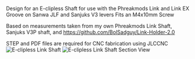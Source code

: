 Design for an E-clipless Shaft for use with the Phreakmods Link and Link EX Groove on Sanwa JLF and Sanjuks V3 levers
Fits an M4x10mm Screw

Based on measurements taken from my own Phreakmods Link Shaft, Sanjuks V3P shaft, and https://github.com/BolSadguy/Link-Holder-2.0

STEP and PDF files are required for CNC fabrication using JLCCNC
![E-clipless Link Shaft](https://github.com/user-attachments/assets/ae839ad3-b074-468c-b33f-45606e7e5c17) ![E-clipless Link Shaft Section View](https://github.com/user-attachments/assets/5b6a0407-49f9-4372-bdfd-5ea0ca3d88eb)

